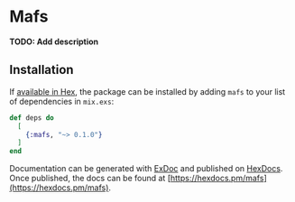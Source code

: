 # Mafs

**TODO: Add description**

## Installation

If [available in Hex](https://hex.pm/docs/publish), the package can be installed
by adding `mafs` to your list of dependencies in `mix.exs`:

```elixir
def deps do
  [
    {:mafs, "~> 0.1.0"}
  ]
end
```

Documentation can be generated with [ExDoc](https://github.com/elixir-lang/ex_doc)
and published on [HexDocs](https://hexdocs.pm). Once published, the docs can
be found at [https://hexdocs.pm/mafs](https://hexdocs.pm/mafs).

